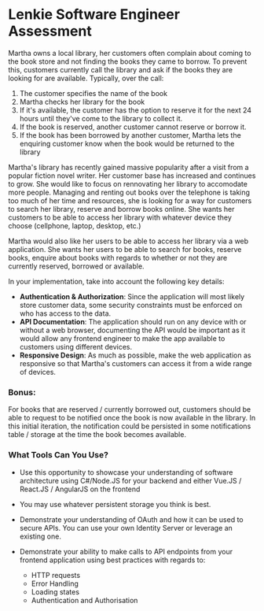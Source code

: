 # Lenkie Software Engineer Assessment

Martha owns a local library, her customers often complain about coming to the book store and not finding the books they
came to borrow. To prevent this, customers currently call the library and ask if the books they are looking for are available. Typically, over the call:

1. The customer specifies the name of the book
2. Martha checks her library for the book
3. If it's available, the customer has the option to reserve it for the next 24 hours until they've come to the library to collect it.
4. If the book is reserved, another customer cannot reserve or borrow it.
5. If the book has been borrowed by another customer, Martha lets the enquiring customer know when the book would be returned to the library

Martha's library has recently gained massive popularity after a visit from a popular fiction novel writer. Her customer base has increased and continues to grow. She would like to focus on rennovating her library to accomodate more people. Managing and renting out books over the telephone is taking too much of her time and resources, she is looking for a way for customers to search her library, reserve and borrow books online. She wants her customers to be able to access her library with whatever device they choose (cellphone, laptop, desktop, etc.)

Martha would also like her users to be able to access her library via a web application. She wants her users to be able to search for books, reserve books, enquire about books with regards to whether or not they are currently reserved, borrowed or available.

In your implementation, take into account the following key details:

- **Authentication & Authorization**: Since the application will most likely store customer data, some security constraints must be enforced on who has access to the data.
- **API Documentation**: The application should run on any device with or without a web browser, documenting the API would be important as it would allow any frontend engineer to make the app available to customers using different devices.
- **Responsive Design**: As much as possible, make the web application as responsive so that Martha's customers can access it from a wide range of devices.

### Bonus:

For books that are reserved / currently borrowed out, customers should be able to request to be notified once the book is now available in the library. In this initial iteration, the notification could be persisted in some notifications table / storage at the time the book becomes available.

### What Tools Can You Use?

- Use this opportunity to showcase your understanding of software architecture using C#/Node.JS for your backend and either Vue.JS / React.JS / AngularJS on the frontend
- You may use whatever persistent storage you think is best. 
- Demonstrate your understanding of OAuth and how it can be used to secure APIs. You can use your own Identity Server or leverage an existing one.
- Demonstrate your ability to make calls to API endpoints from your frontend application using best practices with regards to:

    - HTTP requests
    - Error Handling
    - Loading states
    - Authentication and Authorisation
